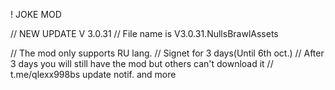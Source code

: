 ! JOKE MOD

// NEW UPDATE V 3.0.31 
// File name is V3.0.31.NullsBrawlAssets

// The mod only supports RU lang.
// Signet for 3 days(Until 6th oct.)
// After 3 days you will still have the mod but others can't download it
// t.me/qlexx998bs update notif. and more
